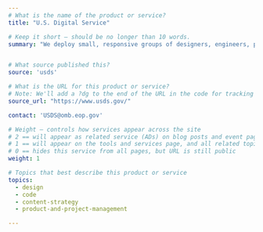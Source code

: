 ```yaml
---
# What is the name of the product or service?
title: "U.S. Digital Service"

# Keep it short — should be no longer than 10 words.
summary: "We deploy small, responsive groups of designers, engineers, product managers, and bureaucracy specialists to work with and empower civil servants."


# What source published this?
source: 'usds'

# What is the URL for this product or service?
# Note: We'll add a ?dg to the end of the URL in the code for tracking purposes
source_url: "https://www.usds.gov/"

contact: 'USDS@omb.eop.gov'

# Weight — controls how services appear across the site
# 2 == will appear as related service (ADs) on blog posts and event pages
# 1 == will appear on the tools and services page, and all related topic pages
# 0 == hides this service from all pages, but URL is still public
weight: 1

# Topics that best describe this product or service
topics:
  - design
  - code
  - content-strategy
  - product-and-project-management

---
```

